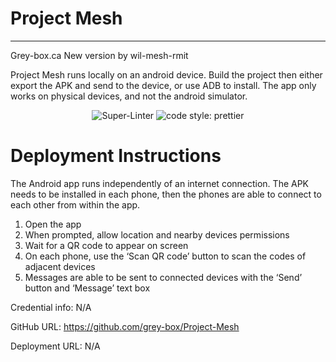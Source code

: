 # Project Mesh

---

Grey-box.ca
New version by wil-mesh-rmit

Project Mesh runs locally on an android device. Build the project then either export the APK and send to the device, or use ADB to install. The app only works on physical devices, and not the android simulator.

<div align="center">

![Super-Linter](https://github.com/polygeist111/project-mesh/actions/workflows/format_and_lint.yml/badge.svg)
![code style: prettier](https://img.shields.io/badge/code_style-prettier-ff69b4.svg?style=flat-square)

</div>

# Deployment Instructions

The Android app runs independently of an internet connection. The APK needs to be installed in each phone, then the phones are able to connect to each other from within the app.

1. Open the app
2. When prompted, allow location and nearby devices permissions
3. Wait for a QR code to appear on screen
4. On each phone, use the ‘Scan QR code’ button to scan the codes of adjacent devices
5. Messages are able to be sent to connected devices with the ‘Send’ button and ‘Message’ text box

Credential info: N/A

GitHub URL: https://github.com/grey-box/Project-Mesh

Deployment URL: N/A
